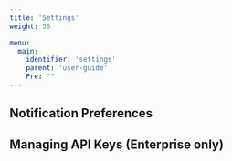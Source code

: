 ```yaml
---
title: 'Settings'
weight: 50

menu:
  main:
    identifier: 'settings'
    parent: 'user-guide'
    Pre: ""
---
```


## Notification Preferences

## Managing API Keys (Enterprise only)
